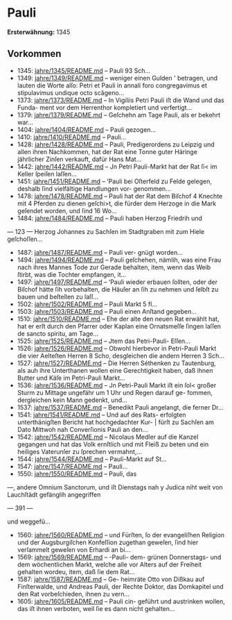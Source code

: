 # Pauli

**Ersterwähnung:** 1345

## Vorkommen
- 1345: [jahre/1345/README.md](../jahre/1345/README.md) – Pauli 93 Sch...
- 1349: [jahre/1349/README.md](../jahre/1349/README.md) – weniger einen Gulden '
betragen, und lauten die Worte alſo: Petri et Pauli
in annali foro congregavimus et stipulavimus undique
octo scâgeno...
- 1373: [jahre/1373/README.md](../jahre/1373/README.md) – In Vigiliis Petri Pauli iſt die Wand und das Funda-
ment vor dem Herrenthor kompletiert und verfertigt...
- 1379: [jahre/1379/README.md](../jahre/1379/README.md) – Geſchehn am
Tage Pauli, als er bekehrt war...
- 1404: [jahre/1404/README.md](../jahre/1404/README.md) – Pauli gezogen...
- 1410: [jahre/1410/README.md](../jahre/1410/README.md) – Pauli...
- 1428: [jahre/1428/README.md](../jahre/1428/README.md) – Pauli, Predigerordens zu
Leipzig und allen ihren Nachkommen, hat der Rat eine
Tonne guter Häringe jährlicher Zinſen verkauft, dafür
Hans Mat...
- 1442: [jahre/1442/README.md](../jahre/1442/README.md) – Jn Petri Pauli-Markt hat der Rat ſi< im Keller
ſpeiſen laſſen...
- 1451: [jahre/1451/README.md](../jahre/1451/README.md) – ‘Pauli bei Oſterfeld zu
Felde gelegen, deshalb ſind vielfältige Handlungen vor-
genommen...
- 1478: [jahre/1478/README.md](../jahre/1478/README.md) – Pauli hat der Rat dem
Biſchof 4 Knechte mit 4 Pferden zu dienen geſchi>t, die
fürder dem Herzoge in die Mark geſendet worden, und
ſind 16 Wo...
- 1484: [jahre/1484/README.md](../jahre/1484/README.md) – Pauli haben Herzog Friedrih und


— 123 —
Herzog Johannes zu Sachſen im Stadtgraben mit zum
Hiele geſchoſſen...
- 1487: [jahre/1487/README.md](../jahre/1487/README.md) – Pauli ver-
gnügt worden...
- 1494: [jahre/1494/README.md](../jahre/1494/README.md) – Pauli geſchehen, nämlih, was eine
Frau nach ihres Mannes Tode zur Gerade behalten, item,
wenn das Weib ſtirbt, was die Tochter empfangen, it...
- 1497: [jahre/1497/README.md](../jahre/1497/README.md) – ‘Pauli wieder erbauen ſollten,
oder der Biſchof hätte ſih vorbehalten, die Häuſer an ſih
zu nehmen und ſelbſt zu bauen und beſtellen zu laſſ...
- 1502: [jahre/1502/README.md](../jahre/1502/README.md) – Pauli Markt 5 fl...
- 1503: [jahre/1503/README.md](../jahre/1503/README.md) – Pauli einen Anſtand
gegeben...
- 1510: [jahre/1510/README.md](../jahre/1510/README.md) – Ehe der alte den neuen Rat erwählt hat, hat er erſt
durch den Pfarrer oder Kaplan eine Ornatsmeſſe ſingen laſſen
de sancto spiritu, am Tage...
- 1525: [jahre/1525/README.md](../jahre/1525/README.md) – Jtem das Petri-Pauli-
Eſſen...
- 1526: [jahre/1526/README.md](../jahre/1526/README.md) – Obwohl hierbevor in Petri-Pauli Markt die vier
Aelteſten Herren 8 Scho, desgleichen die andern Herren
3 Sch...
- 1527: [jahre/1527/README.md](../jahre/1527/README.md) – Die Herren Séthenken zu Tautenburg, als auh ihre
Unterthanen wollen eine Gerechtigkeit haben, daß ihnen
Butter und Käſe im Petri-Pauli Markt...
- 1536: [jahre/1536/README.md](../jahre/1536/README.md) – Jn Petri-Pauli Markt iſt ein ſol< großer Sturm
zu Mittage ungefähr um 1 Uhr und Regen darauf ge-
fommen, dergleichen kein Mann gedenkt, und...
- 1537: [jahre/1537/README.md](../jahre/1537/README.md) – Benedikt Pauli angelangt, die ferner Dr...
- 1541: [jahre/1541/README.md](../jahre/1541/README.md) – Und auf des Rats-
erfolgten unterthänigſten Bericht hat hochgedachter Kur- |
fürſt zu Sachſen am Dato Mittwoh nah Converſionis
Pauli an den...
- 1542: [jahre/1542/README.md](../jahre/1542/README.md) – Nicolaus
Medler auf die Kanzel gegangen und hat das Volk ernſtlich
und mit Fleiß zu beten und ein heiliges Vaterunſer zu
ſprechen vermahnt,...
- 1544: [jahre/1544/README.md](../jahre/1544/README.md) – Pauli-Markt auf
St...
- 1547: [jahre/1547/README.md](../jahre/1547/README.md) – Pauli...
- 1550: [jahre/1550/README.md](../jahre/1550/README.md) – Pauli, das

—, andere Omnium Sanctorum, und iſt Dienstags nah
y Judica niht weit von Lauchſtädt gefänglih angegriffen


— 391 —

und weggefü...
- 1560: [jahre/1560/README.md](../jahre/1560/README.md) – und Fürſten, ſo der evangeliſhen Religion
und der Augsburgiſchen Konfeſſion zugethan geweſen, ſind
hier verſammelt geweſen von Erhardi an bi...
- 1569: [jahre/1569/README.md](../jahre/1569/README.md) – -Pauli-
dem- grünen Donnerstags- und dem wöchentlichen Markt,
welche alle vor Alters auf der Freiheit gehalten wordeu,
item, daß ſie dem Rat...
- 1587: [jahre/1587/README.md](../jahre/1587/README.md) – Ge-
heimräte Otto von Dißkau auf Finſterwalde, und Andreas
Pauli, der Rechte Doktor, das Domkapitel und den Rat
vorbeſchieden, ihnen zu vern...
- 1605: [jahre/1605/README.md](../jahre/1605/README.md) – Pauli cin-
geführt und austrinken wollen, das iſt ihnen verboten,
weil ſie es dann nicht gehalten...
